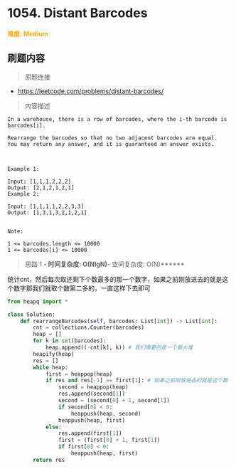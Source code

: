 # 1054. Distant Barcodes

**<font color=orange>难度: Medium</font>**

## 刷题内容

> 原题连接

* https://leetcode.com/problems/distant-barcodes/

> 内容描述

```
In a warehouse, there is a row of barcodes, where the i-th barcode is barcodes[i].

Rearrange the barcodes so that no two adjacent barcodes are equal.  You may return any answer, and it is guaranteed an answer exists.

 

Example 1:

Input: [1,1,1,2,2,2]
Output: [2,1,2,1,2,1]
Example 2:

Input: [1,1,1,1,2,2,3,3]
Output: [1,3,1,3,2,1,2,1]
 

Note:

1 <= barcodes.length <= 10000
1 <= barcodes[i] <= 10000
```

> 思路 1
******- 时间复杂度: O(NlgN)******- 空间复杂度: O(N)******



统计cnt，然后每次取还剩下个数最多的那一个数字，如果之前刚放进去的就是这个数字那我们就取个数第二多的，一直这样下去即可

```python
from heapq import *

class Solution:
    def rearrangeBarcodes(self, barcodes: List[int]) -> List[int]:
        cnt = collections.Counter(barcodes)
        heap = []
        for k in set(barcodes):
            heap.append((-cnt[k], k)) # 我们需要的是一个最大堆
        heapify(heap)
        res = []
        while heap:
            first = heappop(heap)
            if res and res[-1] == first[1]: # 如果之前刚放进去的就是这个数
                second = heappop(heap)
                res.append(second[1])
                second = (second[0] + 1, second[1])
                if second[0] < 0:
                    heappush(heap, second)
                heappush(heap, first)
            else:
                res.append(first[1])
                first = (first[0] + 1, first[1])
                if first[0] < 0:
                    heappush(heap, first)
        return res
```

































